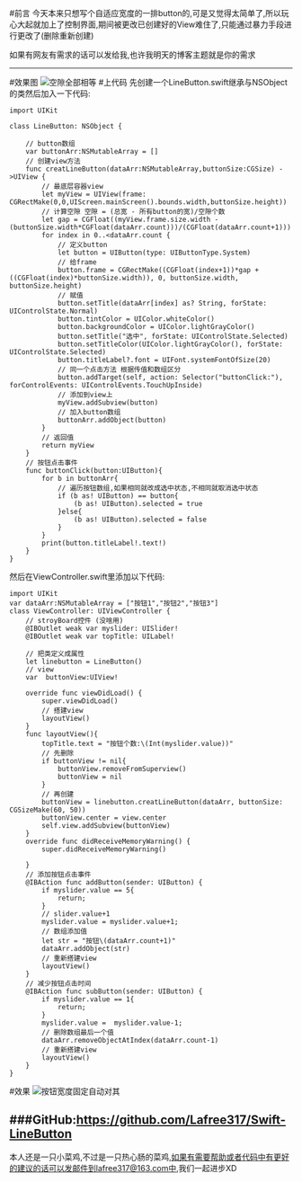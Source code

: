 #前言
今天本来只想写个自适应宽度的一排button的,可是又觉得太简单了,所以玩心大起就加上了控制界面,期间被更改已创建好的View难住了,只能通过暴力手段进行更改了(删除重新创建)

如果有网友有需求的话可以发给我,也许我明天的博客主题就是你的需求

---
#效果图
![空隙全部相等](http://upload-images.jianshu.io/upload_images/1298596-b137cbed5dd600c5.png?imageMogr2/auto-orient/strip%7CimageView2/2/w/1240)
#上代码
先创建一个LineButton.swift继承与NSObject的类然后加入一下代码:
```
import UIKit

class LineButton: NSObject {
    
    // button数组
    var buttonArr:NSMutableArray = []
    // 创建view方法
    func creatLineButton(dataArr:NSMutableArray,buttonSize:CGSize) ->UIView {
        // 最底层容器view
        let myView = UIView(frame: CGRectMake(0,0,UIScreen.mainScreen().bounds.width,buttonSize.height))
        // 计算空隙 空隙 = (总宽 - 所有button的宽)/空隙个数
        let gap = CGFloat((myView.frame.size.width - (buttonSize.width*CGFloat(dataArr.count)))/(CGFloat(dataArr.count+1)))
        for index in 0..<dataArr.count {
            // 定义button
            let button = UIButton(type: UIButtonType.System)
            // 给frame
            button.frame = CGRectMake((CGFloat(index+1))*gap + ((CGFloat(index)*buttonSize.width)), 0, buttonSize.width, buttonSize.height)
            // 赋值
            button.setTitle(dataArr[index] as? String, forState: UIControlState.Normal)
            button.tintColor = UIColor.whiteColor()
            button.backgroundColor = UIColor.lightGrayColor()
            button.setTitle("选中", forState: UIControlState.Selected)
            button.setTitleColor(UIColor.lightGrayColor(), forState: UIControlState.Selected)
            button.titleLabel?.font = UIFont.systemFontOfSize(20)
            // 同一个点击方法 根据传值和数组区分
            button.addTarget(self, action: Selector("buttonClick:"), forControlEvents: UIControlEvents.TouchUpInside)
            // 添加到view上
            myView.addSubview(button)
            // 加入button数组
            buttonArr.addObject(button)
        }
        // 返回值
        return myView
    }
    // 按钮点击事件
    func buttonClick(button:UIButton){
        for b in buttonArr{
            // 遍历按钮数组,如果相同就改成选中状态,不相同就取消选中状态
            if (b as! UIButton) == button{
                (b as! UIButton).selected = true
            }else{
                (b as! UIButton).selected = false
            }
        }
        print(button.titleLabel!.text!)
    }
}

```

然后在ViewController.swift里添加以下代码:

```
import UIKit
var dataArr:NSMutableArray = ["按钮1","按钮2","按钮3"]
class ViewController: UIViewController {
    // stroyBoard控件 (没啥用)
    @IBOutlet weak var myslider: UISlider!
    @IBOutlet weak var topTitle: UILabel!
    
    // 把类定义成属性
    let linebutton = LineButton()
    // view
    var  buttonView:UIView!
    
    override func viewDidLoad() {
        super.viewDidLoad()
        // 搭建view
        layoutView()
    }
    func layoutView(){
        topTitle.text = "按钮个数:\(Int(myslider.value))"
        // 先删除
        if buttonView != nil{
            buttonView.removeFromSuperview()
            buttonView = nil
        }
        // 再创建
        buttonView = linebutton.creatLineButton(dataArr, buttonSize: CGSizeMake(60, 50))
        buttonView.center = view.center
        self.view.addSubview(buttonView)
    }
    override func didReceiveMemoryWarning() {
        super.didReceiveMemoryWarning()
        
    }
    // 添加按钮点击事件
    @IBAction func addButton(sender: UIButton) {
        if myslider.value == 5{
            return;
        }
        // slider.value+1
        myslider.value = myslider.value+1;
        // 数组添加值
        let str = "按钮\(dataArr.count+1)"
        dataArr.addObject(str)
        // 重新搭建view
        layoutView()
    }
    // 减少按钮点击时间
    @IBAction func subButton(sender: UIButton) {
        if myslider.value == 1{
            return;
        }
        myslider.value =  myslider.value-1;
        // 删除数组最后一个值
        dataArr.removeObjectAtIndex(dataArr.count-1)
        // 重新搭建view
        layoutView()
    }
}
```
#效果
![按钮宽度固定自动对其](http://upload-images.jianshu.io/upload_images/1298596-f3f610e6d2f32259.gif?imageMogr2/auto-orient/strip)


###GitHub:https://github.com/Lafree317/Swift-LineButton
----
本人还是一只小菜鸡,不过是一只热心肠的菜鸡,如果有需要帮助或者代码中有更好的建议的话可以发邮件到lafree317@163.com中,我们一起进步XD
